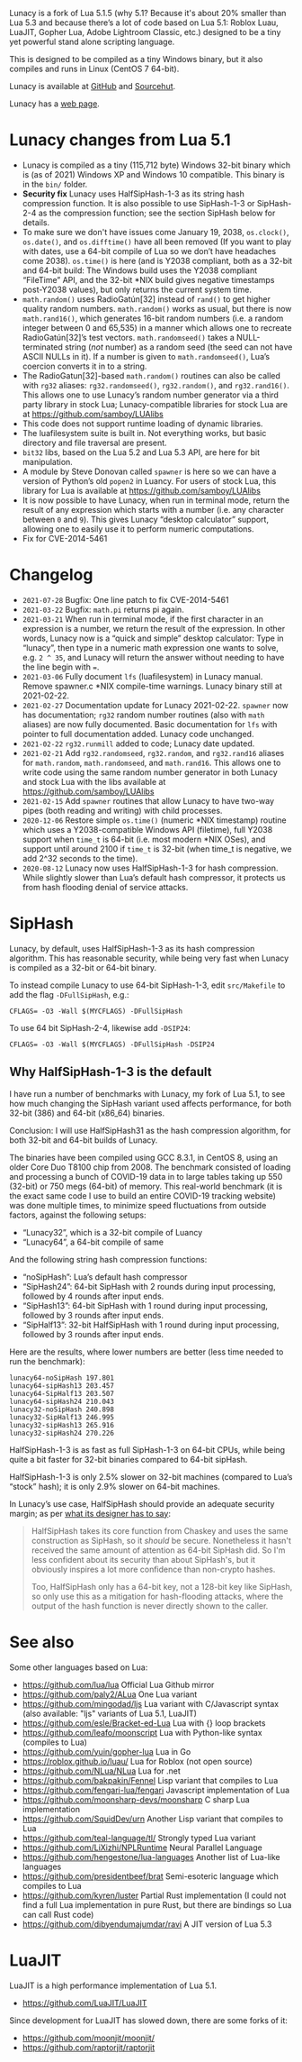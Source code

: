 Lunacy is a fork of Lua 5.1.5 (why 5.1?  Because it's about 20% smaller
than Lua 5.3 and because there’s a lot of code based on Lua 5.1: Roblox
Luau, LuaJIT, Gopher Lua, Adobe Lightroom Classic, etc.) designed to be
a tiny yet powerful stand alone scripting language.

This is designed to be compiled as a tiny Windows binary, but it also
compiles and runs in Linux (CentOS 7 64-bit).

Lunacy is available at [GitHub](https://github.com/samboy/lunacy)
and [Sourcehut](https://git.sr.ht/~samiam/Lunacy).

Lunacy has a [web page](https://maradns.samiam.org/lunacy/).

# Lunacy changes from Lua 5.1

* Lunacy is compiled as a tiny (115,712 byte) Windows 32-bit binary
  which is (as of 2021) Windows XP and Windows 10 compatible.  This
  binary is in the `bin/` folder.
* **Security fix** Lunacy uses HalfSipHash-1-3 as its string hash
  compression function.  It is also possible to use SipHash-1-3 or
  SipHash-2-4 as the compression function; see the section SipHash
  below for details.
* To make sure we don't have issues come January 19, 2038, `os.clock()`,
  `os.date()`, and `os.difftime()` have all been removed (If you want 
  to play with dates, use a 64-bit compile of Lua so we don’t
  have headaches come 2038).  `os.time()` is here (and is Y2038 compliant,
  both as a 32-bit and 64-bit build: The Windows build uses the Y2038
  compliant “FileTime” API, and the 32-bit *NIX build gives negative
  timestamps post-Y2038 values), but only returns the current
  system time.
* `math.random()` uses RadioGatún[32] instead of `rand()` to get higher
  quality random numbers.  `math.random()` works as usual, but there is
  now `math.rand16()`, which generates 16-bit random numbers (i.e. a 
  random integer between 0 and 65,535) in a manner which allows one to 
  recreate RadioGatún[32]’s test vectors.  `math.randomseed()` takes a 
  NULL-terminated string (*not* number) as a random seed (the seed can 
  not have ASCII NULLs in it).  If a number is given to 
  `math.randomseed()`, Lua’s coercion converts it in to a string.
* The RadioGatun[32]-based `math.random()` routines can also be called
  with `rg32` aliases: `rg32.randomseed()`, `rg32.random()`, and 
  `rg32.rand16()`.  This allows one to use Lunacy’s random number
  generator via a third party library in stock Lua; Lunacy-compatible
  libraries for stock Lua are at https://github.com/samboy/LUAlibs
* This code does not support runtime loading of dynamic libraries.
* The luafilesystem suite is built in.  Not everything works, but basic
  directory and file traversal are present.
* `bit32` libs, based on the Lua 5.2 and Lua 5.3 API, are here for bit
  manipulation.
* A module by Steve Donovan called `spawner` is here so we can have a 
  version of Python’s old `popen2` in Luancy.  For users of stock Lua,
  this library for Lua is available at https://github.com/samboy/LUAlibs
* It is now possible to have Lunacy, when run in terminal mode,
  return the result of any expression which starts with a number (i.e.
  any character between `0` and `9`).  This gives Lunacy “desktop 
  calculator” support, allowing one to easily use it to perform numeric
  computations.
* Fix for CVE-2014-5461

# Changelog

* `2021-07-28` Bugfix: One line patch to fix CVE-2014-5461
* `2021-03-22` Bugfix: `math.pi` returns pi again.
* `2021-03-21` When run in terminal mode, if the first character in an
  expression is a number, we return the result of the expression.  In 
  other words, Lunacy now is a “quick and simple” desktop calculator:
  Type in “lunacy”, then type in a numeric math expression one wants to 
  solve, e.g. `2 ^ 35`, and Lunacy will return the answer without needing
  to have the line begin with `=`.
* `2021-03-06` Fully document `lfs` (luafilesystem) in Lunacy manual.
  Remove spawner.c *NIX compile-time warnings.  Lunacy binary still at
  2021-02-22.
* `2021-02-27` Documentation update for Lunacy 2021-02-22.  `spawner` now
  has documentation; `rg32` random number routines (also with `math` 
  aliases) are now fully documented.  Basic documentation for `lfs` with
  pointer to full documentation added.  Lunacy code unchanged.
* `2021-02-22` `rg32.runmill` added to code; Lunacy date updated.
* `2021-02-21` Add `rg32.randomseed`, `rg32.random`, and `rg32.rand16`
  aliases for `math.random`, `math.randomseed`, and `math.rand16`.  This
  allows one to write code using the same random number generator in
  both Lunacy and stock Lua with the libs available at 
  https://github.com/samboy/LUAlibs
* `2021-02-15` Add `spawner` routines that allow Lunacy to have two-way
  pipes (both reading and writing) with child processes.
* `2020-12-06` Restore simple `os.time()` (numeric *NIX timestamp) routine
  which uses a Y2038-compatible Windows API (filetime), full Y2038 support 
  when `time_t` is 64-bit (i.e. most modern *NIX OSes), and support until 
  around 2100 if `time_t` is 32-bit (when time_t is negative, we add 
  2^32 seconds to the time).
* `2020-08-12` Lunacy now uses HalfSipHash-1-3 for hash compression.  
  While slightly slower than Lua’s default hash compressor, it protects us
  from hash flooding denial of service attacks.

# SipHash

Lunacy, by default, uses HalfSipHash-1-3 as its hash compression
algorithm.  This has reasonable security, while being very fast
when Lunacy is compiled as a 32-bit or 64-bit binary.

To instead compile Lunacy to use 64-bit SipHash-1-3, edit 
`src/Makefile` to add the flag `-DFullSipHash`, e.g.:

```
CFLAGS= -O3 -Wall $(MYCFLAGS) -DFullSipHash
```

To use 64 bit SipHash-2-4, likewise add `-DSIP24`:

```
CFLAGS= -O3 -Wall $(MYCFLAGS) -DFullSipHash -DSIP24
```

## Why HalfSipHash-1-3 is the default

I have run a number of benchmarks with Lunacy, my fork of Lua 5.1,
to see how much changing the SipHash variant used affects performance,
for both 32-bit (386) and 64-bit (x86_64) binaries.

Conclusion: I will use HalfSipHash31 as the hash compression algorithm,
for both 32-bit and 64-bit builds of Lunacy.

The binaries have been compiled using GCC 8.3.1, in CentOS 8, using an
older Core Duo T8100 chip from 2008.  The benchmark consisted of loading
and processing a bunch of COVID-19 data in to large tables taking up
550 (32-bit) or 750 megs (64-bit) of memory.  This real-world benchmark
(it is the exact same code I use to build an entire COVID-19 tracking
website) was done multiple times, to minimize speed fluctuations from
outside factors, against the following setups:

* “Lunacy32”, which is a 32-bit compile of Luancy
* “Lunacy64”, a 64-bit compile of same

And the following string hash compression functions:

* “noSipHash”: Lua’s default hash compressor
* “SipHash24”: 64-bit SipHash with 2 rounds during input processing,
  followed by 4 rounds after input ends.
* “SipHash13”: 64-bit SipHash with 1 round during input processing,
  followed by 3 rounds after input ends.
* “SipHalf13”: 32-bit HalfSipHash with 1 round during input
  processing, followed by 3 rounds after input ends.

Here are the results, where lower numbers are better (less time needed
to run the benchmark):

```
lunacy64-noSipHash 197.801
lunacy64-sipHash13 203.457
lunacy64-SipHalf13 203.507
lunacy64-sipHash24 210.043
lunacy32-noSipHash 240.898
lunacy32-SipHalf13 246.995
lunacy32-sipHash13 265.916
lunacy32-sipHash24 270.226
```

HalfSipHash-1-3 is as fast as full SipHash-1-3 on 64-bit CPUs, while
being quite a bit faster for 32-bit binaries compared to 64-bit sipHash.

HalfSipHash-1-3 is only 2.5% slower on 32-bit machines (compared to
Lua’s  “stock” hash); it is only 2.9% slower on 64-bit machines.

In Lunacy’s use case, HalfSipHash should provide an adequate security margin;
as per [what its designer has to 
say](http://lkml.iu.edu/hypermail/linux/kernel/1612.2/01666.html):

>HalfSipHash takes its core function from Chaskey and uses the same
>construction as SipHash, so it *should* be secure. Nonetheless it hasn't
>received the same amount of attention as 64-bit SipHash did. So I'm less
>confident about its security than about SipHash's, but it obviously inspires
>a lot more confidence than non-crypto hashes.
>
>Too, HalfSipHash only has a 64-bit key, not a 128-bit key like SipHash, so
>only use this as a mitigation for hash-flooding attacks, where the output of
>the hash function is never directly shown to the caller.

# See also

Some other languages based on Lua:

* https://github.com/lua/lua Official Lua Github mirror
* https://github.com/paly2/ALua One Lua variant
* https://github.com/mingodad/ljs Lua variant with C/Javascript syntax
  (also available: "ljs" variants of Lua 5.1, LuaJIT)
* https://github.com/esle/Bracket-ed-Lua Lua with {} loop brackets
* https://github.com/leafo/moonscript Lua with Python-like syntax
  (compiles to Lua)
* https://github.com/yuin/gopher-lua Lua in Go
* https://roblox.github.io/luau/ Lua for Roblox (not open source)
* https://github.com/NLua/NLua Lua for .net
* https://github.com/bakpakin/Fennel Lisp variant that compiles to Lua
* https://github.com/fengari-lua/fengari Javascript implementation of Lua
* https://github.com/moonsharp-devs/moonsharp C sharp Lua implementation
* https://github.com/SquidDev/urn Another Lisp variant that compiles to Lua
* https://github.com/teal-language/tl/ Strongly typed Lua variant 
* https://github.com/LiXizhi/NPLRuntime Neural Parallel Language
* https://github.com/hengestone/lua-languages Another list of Lua-like 
  languages
* https://github.com/presidentbeef/brat Semi-esoteric language which compiles
  to Lua
* https://github.com/kyren/luster Partial Rust implementation (I could not
  find a full Lua implementation in pure Rust, but there are bindings so
  Lua can call Rust code)
* https://github.com/dibyendumajumdar/ravi A JIT version of Lua 5.3

# LuaJIT

LuaJIT is a high performance implementation of Lua 5.1.

* https://github.com/LuaJIT/LuaJIT

Since development for LuaJIT has slowed down,
there are some forks of it:

* https://github.com/moonjit/moonjit/
* https://github.com/raptorjit/raptorjit
 
